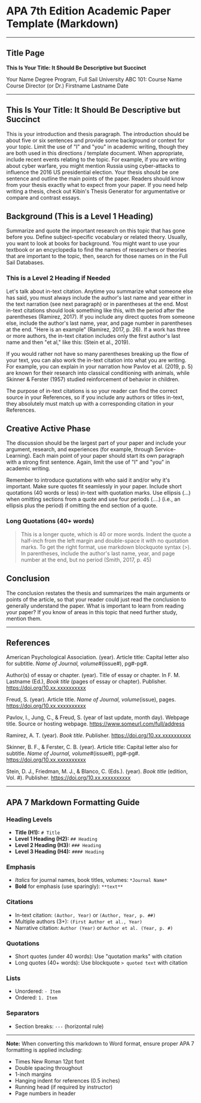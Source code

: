 # APA 7th Edition Academic Paper Template (Markdown)

---

## Title Page

**This Is Your Title: It Should Be Descriptive but Succinct**

Your Name
Degree Program, Full Sail University
ABC 101: Course Name
Course Director (or Dr.) Firstname Lastname
Date

---

## This Is Your Title: It Should Be Descriptive but Succinct

This is your introduction and thesis paragraph. The introduction should be about five or six sentences and provide some background or context for your topic. Limit the use of "I" and "you" in academic writing, though they are both used in this directions / template document. When appropriate, include recent events relating to the topic. For example, if you are writing about cyber warfare, you might mention Russia using cyber-attacks to influence the 2016 US presidential election. Your thesis should be one sentence and outline the main points of the paper. Readers should know from your thesis exactly what to expect from your paper. If you need help writing a thesis, check out Kibin's Thesis Generator for argumentative or compare and contrast essays.

## Background (This is a Level 1 Heading)

Summarize and quote the important research on this topic that has gone before you. Define subject-specific vocabulary or related theory. Usually, you want to look at books for background. You might want to use your textbook or an encyclopedia to find the names of researchers or theories that are important to the topic, then, search for those names on in the Full Sail Databases.

### This is a Level 2 Heading if Needed

Let's talk about in-text citation. Anytime you summarize what someone else has said, you must always include the author's last name and year either in the text narration (see next paragraph) or in parentheses at the end. Most in-text citations should look something like this, with the period after the parentheses (Ramirez, 2017). If you include any direct quotes from someone else, include the author's last name, year, and page number in parentheses at the end. "Here is an example" (Ramirez, 2017, p. 26). If a work has three or more authors, the in-text citation includes only the first author's last name and then "et al," like this: (Stein et al., 2019).

If you would rather not have so many parentheses breaking up the flow of your text, you can also work the in-text citation into what you are writing. For example, you can explain in your narration how Pavlov et al. (2019, p. 5) are known for their research into classical conditioning with animals, while Skinner & Ferster (1957) studied reinforcement of behavior in children.

The purpose of in-text citations is so your reader can find the correct source in your References, so if you include any authors or titles in-text, they absolutely must match up with a corresponding citation in your References.

## Creative Active Phase

The discussion should be the largest part of your paper and include your argument, research, and experiences (for example, through Service-Learning). Each main point of your paper should start its own paragraph with a strong first sentence. Again, limit the use of "I" and "you" in academic writing.

Remember to introduce quotations with who said it and/or why it's important. Make sure quotes fit seamlessly in your paper. Include short quotations (40 words or less) in-text with quotation marks. Use ellipsis (...) when omitting sections from a quote and use four periods (....)  (i.e., an ellipsis plus the period) if omitting the end section of a quote.

### Long Quotations (40+ words)

> This is a longer quote, which is 40 or more words. Indent the quote a half-inch from the left margin and double-space it with no quotation marks. To get the right format, use markdown blockquote syntax (>). In parentheses, include the author's last name, year, and page number at the end, but no period (Smith, 2017, p. 45)

## Conclusion

The conclusion restates the thesis and summarizes the main arguments or points of the article, so that your reader could just read the conclusion to generally understand the paper. What is important to learn from reading your paper? If you know of areas in this topic that need further study, mention them.

---

## References

American Psychological Association. (year). Article title: Capital letter also for subtitle. *Name of Journal, volume#*(issue#), pg#-pg#.

Author(s) of essay or chapter. (year). Title of essay or chapter. In F. M. Lastname (Ed.), *Book title* (pages of essay or chapter). Publisher. https://doi.org/10.xx.xxxxxxxxxx

Freud, S. (year). Article title. *Name of Journal, volume*(issue), pages. https://doi.org/10.xx.xxxxxxxxxx

Pavlov, I., Jung, C., & Freud, S. (year of last update, month day). Webpage title. Source or hosting webpage. https://www.someurl.com/full/address

Ramirez, A. T. (year). *Book title*. Publisher. https://doi.org/10.xx.xxxxxxxxxx

Skinner, B. F., & Ferster, C. B. (year). Article title: Capital letter also for subtitle. *Name of Journal, volume#*(issue#), pg#-pg#. https://doi.org/10.xx.xxxxxxxxxx

Stein, D. J., Friedman, M. J., & Blanco, C. (Eds.). (year). *Book title* (edition, Vol. #). Publisher. https://doi.org/10.xx.xxxxxxxxxx

---

## APA 7 Markdown Formatting Guide

### Heading Levels
- **Title (H1):** `# Title`
- **Level 1 Heading (H2):** `## Heading`
- **Level 2 Heading (H3):** `### Heading`
- **Level 3 Heading (H4):** `#### Heading`

### Emphasis
- *Italics* for journal names, book titles, volumes: `*Journal Name*`
- **Bold** for emphasis (use sparingly): `**text**`

### Citations
- In-text citation: `(Author, Year)` or `(Author, Year, p. ##)`
- Multiple authors (3+): `(First Author et al., Year)`
- Narrative citation: `Author (Year)` or `Author et al. (Year, p. #)`

### Quotations
- Short quotes (under 40 words): Use "quotation marks" with citation
- Long quotes (40+ words): Use blockquote `> quoted text` with citation

### Lists
- Unordered: `- Item`
- Ordered: `1. Item`

### Separators
- Section breaks: `---` (horizontal rule)

---

**Note:** When converting this markdown to Word format, ensure proper APA 7 formatting is applied including:
- Times New Roman 12pt font
- Double spacing throughout
- 1-inch margins
- Hanging indent for references (0.5 inches)
- Running head (if required by instructor)
- Page numbers in header
